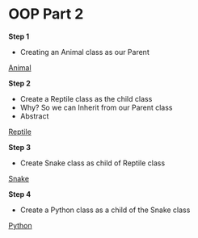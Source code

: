 # OOP Part 2

**Step 1**
- Creating an Animal class as our Parent

[Animal]()

**Step 2**
- Create a Reptile class as the child class
- Why? So we can Inherit from our Parent
class
- Abstract

[Reptile]()

**Step 3**
- Create Snake class as child 
of Reptile class

[Snake]()

**Step 4**
- Create a Python class as a child 
of the Snake class

[Python]()